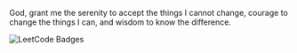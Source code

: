 God, grant me the serenity to accept the things I cannot change, courage to change the things I can, and wisdom to know the difference.

![LeetCode Badges](https://leetcode-badge-showcase.vercel.app/api?username=sslvgr)
